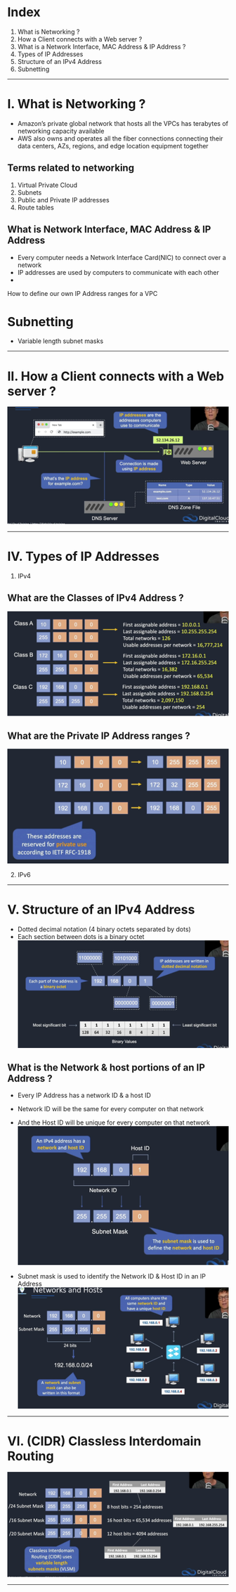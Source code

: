 # Index
1. What is Networking ?
2. How a Client connects with a Web server ?
3. What is a Network Interface, MAC Address & IP Address ?
4. Types of IP Addresses
5. Structure of an IPv4 Address
6. Subnetting
------------------------------------------------------------------------------------------------------------------------------------------------------------------------------------------------------------------------------------------------------------------------------------------------------
# I. What is Networking ?
 - Amazon’s private global network that hosts all the VPCs has terabytes of networking capacity available
 - AWS also owns and operates all the fiber connections connecting their data centers, AZs, regions, and edge location equipment together

## Terms related to networking
1. Virtual Private Cloud 
2. Subnets
3. Public and Private IP addresses
4. Route tables

## What is Network Interface, MAC Address & IP Address
 - Every computer needs a Network Interface Card(NIC) to connect over a network
 - IP addresses are used by computers to communicate with each other
 - 



How to define our own IP Address ranges for a VPC

# Subnetting
 - Variable length subnet masks
------------------------------------------------------------------------------------------------------------------------------------------------------------------------------------------------------------------------------------------------------------------------------------------------------
# II. How a Client connects with a Web server ?
![DNS in Internet](../assets/how-website-works.png)

------------------------------------------------------------------------------------------------------------------------------------------------------------------------------------------------------------------------------------------------------------------------------------------------------
# IV. Types of IP Addresses
1. IPv4

## What are the Classes of IPv4 Address ?
![Classes of IPv4 Address](../assets/classes-of-ipv4-addresses.png)

## What are the Private IP Address ranges ?
![Private IP Address ranges](../assets/private-ip-address-ranges.png)


2. IPv6
------------------------------------------------------------------------------------------------------------------------------------------------------------------------------------------------------------------------------------------------------------------------------------------------------
# V. Structure of an IPv4 Address
 - Dotted decimal notation (4 binary octets separated by dots)
 - Each section between dots is a binary octet
![IPv4 structure](../assets/ipv4-structure-octets.png)

## What is the Network & host portions of an IP Address ?
 - Every IP Address has a network ID & a host ID
 - Network ID will be the same for every computer on that network
 - And the Host ID will be unique for every computer on that network
![Network & Host ID in an IP Address](../assets/ipv4-networkid-hostid.png) 
 
 - Subnet mask is used to identify the Network ID & Host ID in an IP Address
![Network & Host ID in an IP Address](../assets/ipv4-networkid-hostid-two.png) 

------------------------------------------------------------------------------------------------------------------------------------------------------------------------------------------------------------------------------------------------------------------------------------------------------
# VI. (CIDR) Classless Interdomain Routing
![CIDR Notation](../assets/cidr-notation.png) 

------------------------------------------------------------------------------------------------------------------------------------------------------------------------------------------------------------------------------------------------------------------------------------------------------



























